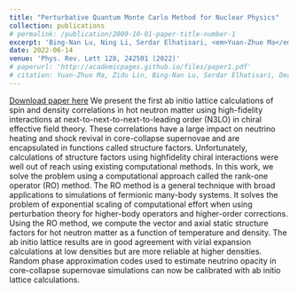 ```yaml
---
title: "Perturbative Quantum Monte Carlo Method for Nuclear Physics"
collection: publications
# permalink: /publication/2009-10-01-paper-title-number-1
excerpt: 'Bing-Nan Lu, Ning Li, Serdar Elhatisari, <em>Yuan-Zhuo Ma</em>, Dean Lee, and Ulf-G. Meißner'
date: 2022-06-14
venue: 'Phys. Rev. Lett 128, 242501 (2022)'
# paperurl: 'http://academicpages.github.io/files/paper1.pdf'
# citation: Yuan-Zhuo Ma, Zidu Lin, Bing-Nan Lu, Serdar Elhatisari, Dean Lee*, Ning Li, Ulf-G. Meißner, Andrew W. Steiner, and Qian Wang
---
```


<a href='https://journals.aps.org/prl/abstract/10.1103/PhysRevLett.128.242501'>Download paper here</a>
We present the first ab initio lattice calculations of spin and density correlations in hot neutron matter using high-fidelity interactions at next-to-next-to-next-to-leading order (N3LO) in chiral effective field theory. These correlations have a large impact on neutrino heating and shock revival in core-collapse supernovae and are encapsulated in functions called structure factors. Unfortunately, calculations of structure factors using highfidelity chiral interactions were well out of reach using existing computational methods. In this work, we solve the problem using a computational approach called the rank-one operator (RO) method. The RO method is a general technique with broad applications to simulations of fermionic many-body systems. It solves the problem of exponential scaling of computational effort when using perturbation theory for higher-body operators and higher-order corrections. Using the RO method, we compute the vector and axial static structure factors for hot neutron matter as a function of temperature and density. The ab initio lattice results are in good agreement with virial expansion calculations at low densities but are more reliable at higher densities. Random phase approximation codes used to estimate neutrino opacity in core-collapse supernovae simulations can now be calibrated with ab initio lattice calculations.
<!-- Recommended citation: Your Name, You. (2009). "Paper Title Number 1." <i>Journal 1</i>. 1(1). -->